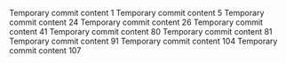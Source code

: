 Temporary commit content 1
Temporary commit content 5
Temporary commit content 24
Temporary commit content 26
Temporary commit content 41
Temporary commit content 80
Temporary commit content 81
Temporary commit content 91
Temporary commit content 104
Temporary commit content 107
